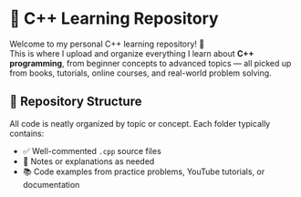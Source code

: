 # 📘 C++ Learning Repository

Welcome to my personal C++ learning repository! 🚀  
This is where I upload and organize everything I learn about **C++ programming**, from beginner concepts to advanced topics — all picked up from books, tutorials, online courses, and real-world problem solving.

## 📂 Repository Structure

All code is neatly organized by topic or concept. Each folder typically contains:

- ✅ Well-commented `.cpp` source files  
- 📝 Notes or explanations as needed  
- 📚 Code examples from practice problems, YouTube tutorials, or documentation

